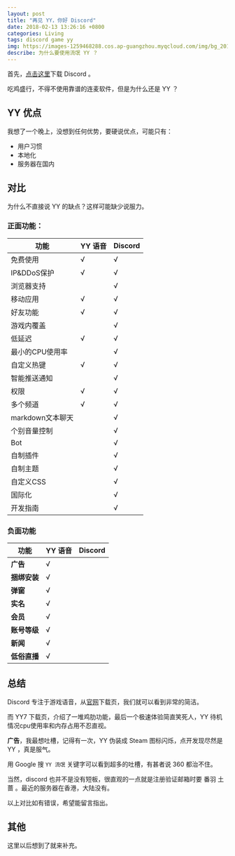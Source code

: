 ```yaml
---
layout: post
title: "再见 YY，你好 Discord"
date: 2018-02-13 13:26:16 +0800
categories: Living
tags: discord game yy
img: https://images-1259468288.cos.ap-guangzhou.myqcloud.com/img/bg_2018-02-13-goodbey-yy-fuck-yy.png
describe: 为什么要使用流氓 YY ？
---
```


首先，[点击这里](https://discordapp.com/)下载 Discord 。

吃鸡盛行，不得不使用靠谱的连麦软件，但是为什么还是 YY ？

## YY 优点

我想了一个晚上，没想到任何优势，要硬说优点，可能只有：

* 用户习惯
* 本地化
* 服务器在国内

## 对比

为什么不直接说 YY 的缺点？这样可能缺少说服力。

### 正面功能：

功能              | YY 语音| Discord |
----              | ---    | ---     |
免费使用           | √      |   √     |
IP&DDoS保护       | √      | √       |
浏览器支持         |         |√|
移动应用        |√|√
好友功能        |√|√
游戏内覆盖       ||√
低延迟           |√|√
最小的CPU使用率 ||√
自定义热键 |√|√
智能推送通知||√
权限|√|√
多个频道|√|√
markdown文本聊天||√
个别音量控制||√
Bot||√
自制插件||√
自制主题||√
自定义CSS||√
国际化||√
开发指南||√

### 负面功能

功能              | YY 语音| Discord |
----              | ---    | ---     |
**广告**|√|
**捆绑安装**|√|
**弹窗**|√|
**实名**|√|
**会员**|√|
**账号等级**|√|
**新闻**|√|
**低俗直播**|√|

## 总结

Discord 专注于游戏语音，从[官网](https://discordapp.com/)下载页，我们就可以看到非常的简洁。

而 YY7 下载页，介绍了一堆鸡肋功能，最后一个极速体验简直笑死人，YY 待机情况cpu使用率和内存占用不忍直视。

**广告**，我最想吐槽，记得有一次，YY 伪装成 Steam 图标闪烁，点开发现尽然是 YY ，真是服气。

用 Google 搜 `YY 流氓` 关键字可以看到超多的吐槽，有甚者说 360 都治不住。

当然，discord 也并不是没有短板，很直观的一点就是注册验证邮箱时要 番羽 土蔷 。最近的服务器在香港，大陆没有。

以上对比如有错误，希望能留言指出。

## 其他

这里以后想到了就来补充。